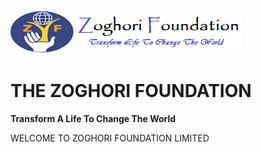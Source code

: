 <img src="images/zoghorilogo223.png">
<h1><b>THE ZOGHORI FOUNDATION</b></h1>
<p><b>Transform A Life To Change The World</b></p1><br>
<p>WELCOME TO ZOGHORI FOUNDATION LIMITED</p> 
<a href="https://zoghori-foundation.github.io/foundation/"><a>

